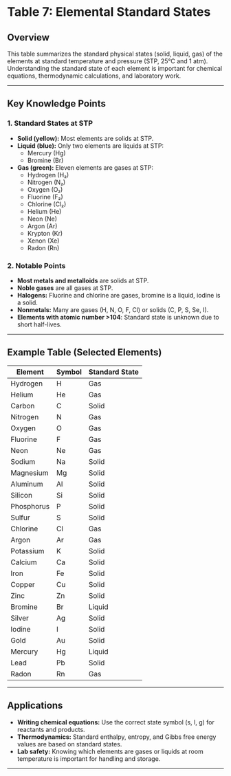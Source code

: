 # Table 7: Elemental Standard States

## Overview

This table summarizes the standard physical states (solid, liquid, gas) of the elements at standard temperature and pressure (STP, 25°C and 1 atm). Understanding the standard state of each element is important for chemical equations, thermodynamic calculations, and laboratory work.

---

## Key Knowledge Points

### 1. Standard States at STP
- **Solid (yellow):** Most elements are solids at STP.
- **Liquid (blue):** Only two elements are liquids at STP:
  - Mercury (Hg)
  - Bromine (Br)
- **Gas (green):** Eleven elements are gases at STP:
  - Hydrogen (H₂)
  - Nitrogen (N₂)
  - Oxygen (O₂)
  - Fluorine (F₂)
  - Chlorine (Cl₂)
  - Helium (He)
  - Neon (Ne)
  - Argon (Ar)
  - Krypton (Kr)
  - Xenon (Xe)
  - Radon (Rn)

### 2. Notable Points
- **Most metals and metalloids** are solids at STP.
- **Noble gases** are all gases at STP.
- **Halogens:** Fluorine and chlorine are gases, bromine is a liquid, iodine is a solid.
- **Nonmetals:** Many are gases (H, N, O, F, Cl) or solids (C, P, S, Se, I).
- **Elements with atomic number >104**: Standard state is unknown due to short half-lives.

---

## Example Table (Selected Elements)

| Element | Symbol | Standard State |
|---------|--------|---------------|
| Hydrogen  | H      | Gas           |
| Helium    | He     | Gas           |
| Carbon    | C      | Solid         |
| Nitrogen  | N      | Gas           |
| Oxygen    | O      | Gas           |
| Fluorine  | F      | Gas           |
| Neon      | Ne     | Gas           |
| Sodium    | Na     | Solid         |
| Magnesium | Mg     | Solid         |
| Aluminum  | Al     | Solid         |
| Silicon   | Si     | Solid         |
| Phosphorus| P      | Solid         |
| Sulfur    | S      | Solid         |
| Chlorine  | Cl     | Gas           |
| Argon     | Ar     | Gas           |
| Potassium | K      | Solid         |
| Calcium   | Ca     | Solid         |
| Iron      | Fe     | Solid         |
| Copper    | Cu     | Solid         |
| Zinc      | Zn     | Solid         |
| Bromine   | Br     | Liquid        |
| Silver    | Ag     | Solid         |
| Iodine    | I      | Solid         |
| Gold      | Au     | Solid         |
| Mercury   | Hg     | Liquid        |
| Lead      | Pb     | Solid         |
| Radon     | Rn     | Gas           |

---

## Applications
- **Writing chemical equations:** Use the correct state symbol (s, l, g) for reactants and products.
- **Thermodynamics:** Standard enthalpy, entropy, and Gibbs free energy values are based on standard states.
- **Lab safety:** Knowing which elements are gases or liquids at room temperature is important for handling and storage.

---
